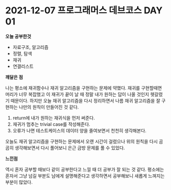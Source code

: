 # 2021-12-07 프로그래머스 데브코스 DAY 01

**오늘 공부한것**

-   자료구조, 알고리즘
-   정렬, 탐색
-   재귀
-   연결리스트

**깨달은 점**

나는 평소에 재귀함수나 재귀 알고리즘을 구현하는 문제에 약했다. 재귀를 구현할때면 머리가 너무 복잡했고 이 재귀가 끝이 날 때 정말 내가 원하는 답이 나올 것인지 헷갈렸기 때문이다. 하지만 오늘 재귀 알고리즘을 다시 정리하면서 나름 재귀 알고리즘을 잘 구현하는 나만의 원칙이 만들어진 것 같다.

1.  return에 내가 원하는 재귀식을 먼저 써준다.
2.  재귀가 멈추는 trivial case를 작성해준다.
3.  오류가 나면 테스트케이스의 데이터 양을 줄여보면서 천천히 생각해본다.

오늘도 재귀 알고리즘을 구현하는 문제에서 오랜 시간이 걸렸으나 위의 원칙을 다시 곰곰히 생각해보면서 다시 풀어보니 은근 금방 문제를 풀 수 있었다.

**느낀점**

역시 혼자 공부할 때보다 같이 공부한다고 느낄 때 더 공부가 잘 되는 것 같다. 평소에는 혼자서 그냥 넘길 부분도 남에게 설명해준다고 생각하면서 공부해보니 새롭게 느껴지는 부분이 많았다.
